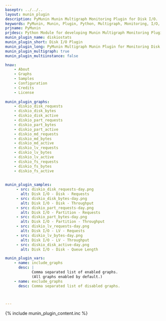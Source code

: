 ```yaml
---
baseptr: ../../..
layout: munin_plugin
description: PyMunin Munin Multigraph Monitoring Plugin for Disk I/O.
keywords: PyMunin, Munin, Plugin, Python, Multigraph, Monitoring, I/O, Disk, Disc, LVM
prjname: PyMunin
prjdesc: Python Module for developing Munin Multigraph Monitoring Plugins
munin_plugin_name: diskiostats
munin_plugin_short: Disk I/O Plugin
munin_plugin_long: PyMunin Multigraph Munin Plugin for Monitoring Disk I/O Stats.
munin_plugin_multigraph: true
munin_plugin_multiinstance: false

hnav:
    - About
    - Graphs
    - Samples
    - Configuration
    - Credits
    - License
                   
munin_plugin_graphs:
    - diskio_disk_requests
    - diskio_disk_bytes
    - diskio_disk_active
    - diskio_part_requests
    - diskio_part_bytes
    - diskio_part_active
    - diskio_md_requests
    - diskio_md_bytes
    - diskio_md_active
    - diskio_lv_requests
    - diskio_lv_bytes
    - diskio_lv_active
    - diskio_fs_requests
    - diskio_fs_bytes
    - diskio_fs_active
    
    
munin_plugin_samples:
     - src: diskio_disk_requests-day.png
       alt: Disk I/O - Disk - Requests
     - src: diskio_disk_bytes-day.png
       alt: Disk I/O - Disk - Throughput
     - src: diskio_part_requests-day.png
       alt: Disk I/O - Partition - Requests
     - src: diskio_part_bytes-day.png
       alt: Disk I/O - Partition - Throughput
     - src: diskio_lv_requests-day.png
       alt: Disk I/O - LV - Requests
     - src: diskio_lv_bytes-day.png
       alt: Disk I/O - LV - Throughput
     - src: diskio_disk_active-day.png
       alt: Disk I/O - Disk - Queue Length

munin_plugin_vars:
    - name: include_graphs
      desc: |
            Comma separated list of enabled graphs.
            (All graphs enabled by default.)
    - name: exclude_graphs
      desc: Comma separated list of disabled graphs.


    
---
```


{% include munin_plugin_content.inc %}
